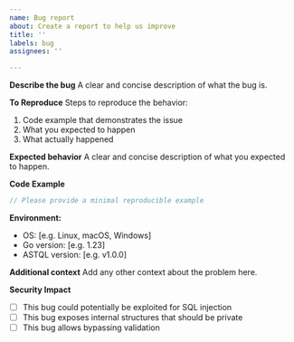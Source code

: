 ```yaml
---
name: Bug report
about: Create a report to help us improve
title: ''
labels: bug
assignees: ''

---
```


**Describe the bug**
A clear and concise description of what the bug is.

**To Reproduce**
Steps to reproduce the behavior:
1. Code example that demonstrates the issue
2. What you expected to happen
3. What actually happened

**Expected behavior**
A clear and concise description of what you expected to happen.

**Code Example**
```go
// Please provide a minimal reproducible example
```

**Environment:**
 - OS: [e.g. Linux, macOS, Windows]
 - Go version: [e.g. 1.23]
 - ASTQL version: [e.g. v1.0.0]

**Additional context**
Add any other context about the problem here.

**Security Impact**
- [ ] This bug could potentially be exploited for SQL injection
- [ ] This bug exposes internal structures that should be private
- [ ] This bug allows bypassing validation